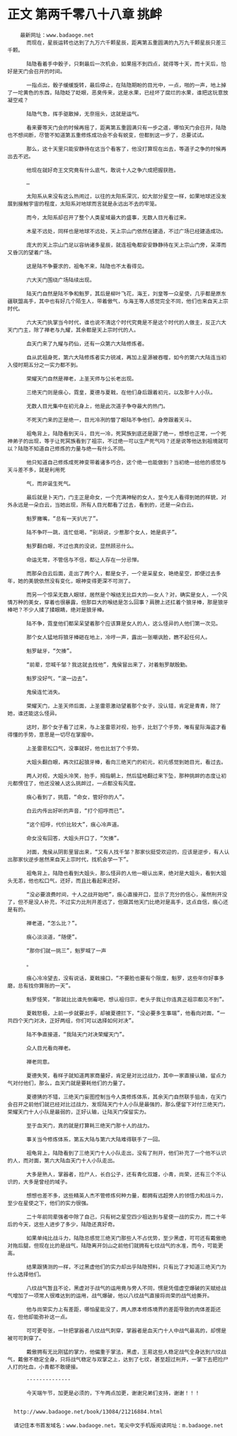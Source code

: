 # 正文 第两千零八十八章 挑衅
        最新网址：www.badaoge.net
          而现在，星辰运转也达到了九万六千颗星辰，距离第五重圆满的九万九千颗星辰只差三千颗。
      
          陆隐看着手中骰子，只剩最后一次机会，如果摇不到四点，就得等十天，而十天后，恰好是天门会召开的时间。
      
          一指点出，骰子缓缓旋转，最后停止，在陆隐期盼的目光中，一点，啪的一声，地上掉了一坨黄色的东西，陆隐眨了眨眼，恶臭传来，这是水果，已经坏了腐烂的水果，谁把这玩意放凝空戒？
      
          陆隐气急，挥手驱散掉，无奈摇头，这就是运气。
      
          看来要等天门会的时候再摇了，距离第五重圆满只有一步之遥，哪怕天门会召开，陆隐也不想间断，尽管不知道第五重修炼成功会不会有蜕变，但都到这一步了，总要试试。
      
          那么，这十天里只能安静待在这当个看客了，他没打算现在出去，等道子之争的时候再出去不迟。
      
          他现在就好奇王文究竟有什么底气，敢说十人之争六成把握获胜。
      
          …
      
          太阳系从来没有这么热闹过，以往的太阳系深沉，如大部分星空一样，如果地球还没发展到接触宇宙的程度，太阳系对地球而言就是永远出不去的牢笼。
      
          而今，太阳系却召开了整个人类星域最大的盛事，无数人目光看过来。
      
          木星不远处，同样也是地球不远处，天上宗山门依然在建造，不过广场已经建造成功。
      
          庞大的天上宗山门足以容纳诸多星辰，就连祖龟都安安静静待在天上宗山门旁，呆滞而又昏沉的望着广场。
      
          这是陆不争要求的，祖龟不来，陆隐也不太看得见。
      
          六大天门围绕广场陆续出现。
      
          陆天门自然是陆不争和魁罗，其后是柳叶飞花，海王，刘皇等一众星使，几乎都是原东疆联盟高手，其中也有好几个陌生人，带着傲气，与海王等人感觉完全不同，他们也来自天上宗时代。
      
          六大天门执掌当今时代，谁也说不清这个时代究竟是不是这个时代的人做主，反正六大天门门主，除了禅老与九耀，其余都是天上宗时代的人。
      
          血天门来了九耀与药仙，还有一众第六大陆修炼者。
      
          自从武祖身死，第六大陆修炼者实力锐减，再加上星源被吞噬，如今的第六大陆连当初入侵时期五分之一实力都不到。
      
          荣耀天门自然是禅老，上圣天师与公长老出现。
      
          三绝天门则是痕心，霓皇，夏德与夏戟，在他们身后跟着初元，以及那十人小队。
      
          无数人目光集中在初元身上，他是此次道子争夺最大的热门。
      
          不死天门来的正是绝一，目光冷冽的瞥了眼陆不争他们，身旁跟着天斗。
      
          祖龟背上，陆隐看到天斗，目光一冷，死冥族到底还是跟了绝一，想想也正常，一个死神弟子的出现，等于让死冥族看到了祖宗，不过绝一可以生产死气吗？还是说等他达到祖境就可以？陆隐不知道自己修炼的力量与绝一有什么不同。
      
          他只知道自己修炼成死神变带着诸多巧合，这个绝一也能做到？当初绝一给他的感觉与天斗差不多，就是利用死
      
          气，而非诞生死气。
      
          最后就是卜天门，门主正是命女，一个充满神秘的女人，至今无人看得到她的样貌，对外永远是一朵白云，当她出现，所有人目光都看了过去，看到的，还是一朵白云。
      
          魁罗撇嘴，“总有一天扒光了”。
      
          陆不争吓一跳，连忙低喝，“别胡说，少惹那个女人，她是疯子”。
      
          魁罗翻白眼，不过也真的没说，显然顾忌什么。
      
          命运无常，不管信与不信，都让人存在一分忌惮。
      
          而那朵白云后面，走出了两个人，都是女子，一个是采星女，艳绝星空，即便过去多年，她的美貌依然没有变化，眼神变得更深不可测了。
      
          而另一个惊呆无数人眼球，居然是个喉结无比巨大的——女人？对，确实是女人，一个风情万种的美女，穿着也很暴露，但那巨大的喉结是怎么回事？肩膀上还扛着个狼牙棒，那是狼牙棒吧？不少人揉了揉眼睛，绝对是狼牙棒。
      
          陆不争，霓皇他们都呆呆望着那个应该算是女人的人，这么怪异的人他们第一次见。
      
          那个女人猛地将狼牙棒砸在地上，冷哼一声，露出一张嘲讽脸，瞧不起任何人。
      
          魁罗龇牙，“欠揍”。
      
          “前辈，您喊千邹？我这就去找他”，鬼侯冒出来了，对着魁罗献殷勤。
      
          魁罗没好气，“滚一边去”。
      
          鬼侯连忙消失。
      
          荣耀天门，上圣天师后面，上圣雷恩激动望着那个女子，没认错，肯定是青青，除了她，谁还能这么怪异。
      
          这时，那个女子看了过来，与上圣雷恩对视，抬手，比划了个手势，唯有星际海盗才看得懂的手势，意思是一切尽在掌握中。
      
          上圣雷恩松口气，没事就好，他也比划了个手势。
      
          大姐头翻白眼，再次扛起狼牙棒，看向三绝天门的初元，初元感觉到她目光，看过去。
      
          两人对视，大姐头冷笑，抬手，拇指朝上，然后猛地翻过来下坠，那种挑衅的态度让初元都愣住了，他还没被人这么挑衅过，一点都没有风度。
      
          痕心看到了，挑眉，“命女，管好你的人”。
      
          白云内传出好听的声音，“打个招呼而已”。
      
          “这个招呼，代价比较大”，痕心冷声道。
      
          命女没有回答，大姐头开口了，“欠揍”。
      
          对面，鬼侯从阴影里冒出来，“又有人找千邹？那家伙挺受欢迎的，应该是逆步，有人认出那家伙逆步居然来自天上宗时代，找机会学一下”。
      
          祖龟背上，陆隐也看到大姐头，那么怪异的人他一眼认出来，绝对是大姐头，看到大姐头无恙，他也松口气，还好，而且比看起来还好。
      
          “没必要浪费时间，十人之战开始吧”，痕心直接开口，显示了充分的信心，虽然刑开没了，但不是没人补充，不过实力比刑开差远了，但跟其他天门比绝对是高手，这点自信，痕心还是有的。
      
          禅老道，“怎么比？”。
      
          痕心淡淡道，“随便”。
      
          “那你们就一挑三”，魁罗喊了一声
      
          。
      
          痕心冷冷望去，没有说话，夏戟接口，“不要脸也要有个限度，魁罗，这些年你好事多磨，总有找你算账的一天”。
      
          魁罗怪笑，“那就比比谁先倒霉吧，想认祖归宗，老头子我让你连真正祖宗都见不到”。
      
          夏戟怒极，上前一步就要出手，却被夏德拦下，“没必要多生事端”，他看向对面，“一共四个天门对决，正好两组，你们可以选择如何对决”。
      
          陆不争直接道，“我陆天门对决荣耀天门”。
      
          众人目光看向禅老。
      
          禅老同意。
      
          夏德失笑，看样子就知道两家商量好，肯定是对比过战力，其中一家直接认输，留点力气对付他们，那么，血天门就是要耗他们的力量了。
      
          夏德猜的不错，三绝天门妄图控制当今人类修炼体系，其余天门自然联手狙击，在天门会召开之前他们就已经对比过战力，发现陆天门十人小队是最强的，那么便留下对付三绝天门，荣耀天门十人小队是最弱的，正好认输，让陆天门保留实力。
      
          至于血天门，真的就是打算耗三绝天门那十人的战力。
      
          事关当今修炼体系，第五大陆与第六大陆难得联手了一回。
      
          祖龟背上，陆隐看到了三绝天门十人小队走出，没有了刑开，他们补充了一个他不认识的人，而对面，第六大陆血天门十人小队走出。
      
          大多是熟人，掌器者，捡尸人，长白公子，还有青化双雄，小青，尚荣，还有三个不认识的，大多是曾经的域子。
      
          想想也差不多，这些精英人杰不管修炼何种力量，都拥有远超旁人的领悟力和战斗力，至少在星使之下，他们的实力很强。
      
          二十年前同辈强者中除了自己，只有树之星空四少祖达到与星使一战的实力，而二十年后的今天，这些人进步了多少，陆隐还真好奇。
      
          如果单纯比战斗力，陆隐总感觉三绝天门那些人不占优势，至少黑虚，可可还有戴傲绝对拖后腿，但现在比的是战气，陆隐离开剑山之前他们就拥有七纹战气的水准，而今，可能更高。
      
          结果跟猜测的一样，不过黑虚他们的实力却出乎陆隐预料，只有比了才知道三绝天门为什么选择他们。
      
          八纹战气暂且不论，黑虚对于战气的运用竟与旁人不同，愣是凭借虚空爆破的天赋给战气增加了一项常人很难达到的运用，战气爆破，他以八纹战气直接将尚荣的战气给撕开。
      
          他与尚荣实力上有差距，哪怕星能没了，两人原本修炼境界的差距导致的肉体差距还在，但他却能弥补这一点。
      
          可可更夸张，一针把掌器者八纹战气刺穿，掌器者是血天门十人中战气最高的，却愣是被可可刺穿了。
      
          戴傲拥有无比刚猛的掌力，他偏重于掌法，黑虚，王易这些人稳定战气全身达到六纹战气，戴傲不稳定全身，只将战气稳定与双掌之上，达到了七纹，甚至超过刑开，一掌下去把捡尸人打的吐血，小青都不敢硬接。
      
          --------------
      
          今天端午节，加更是必须的，下午两点加更，谢谢兄弟们支持，谢谢！！！
      
      
      http://www.badaoge.net/book/13084/21216884.html
      
      请记住本书首发域名：www.badaoge.net。笔尖中文手机版阅读网址：m.badaoge.net